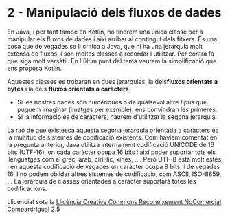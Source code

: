 # 2 - Manipulació dels fluxos de dades

En Java, i per tant també en Kotlin, no tindrem una única classe per a
manipular els fluxos de dades i així arribar al contingut dels fitxers. És una
cosa que de vegades se li critica a Java, que hi ha una jerarquia molt extensa
de fluxos, i són moltes classes a recordar i utilitzar. Per contra fa que siga
molt versàtil. En l'últim punt del tema veurem la simplificació que ens
proposa Kotlin.

Aquestes classes es trobaran en dues jerarquies, la dels**fluxos orientats a
bytes** i la dels **fluxos orientats a caràcters**.

  * Si les nostres dades són numèriques o de qualsevol altre tipus que puguem imaginar (imatges per exemple), ens convindran les primeres.
  * Si la informació és de caràcters, haurem d'utilitzar la segona jerarquia.

La raó de que existesca aquesta segona jerarquia orientada a caràcters és la
multitud de sistemes de codificació existents. Com havíem comentat en la
pregunta anterior, Java utilitza internament codificació UNICODE de 16 bits
(UTF-16), on cada caràcter ocupa 16 bits i així poder suportar tots els
llenguatges com el grec, àrab, ciríl·lic, xinès, .... Però UTF-8 està molt
estés, i en aquesta codificació de vegades un caràcter ocupa 8 bits, i de
vegades 16. I no podem oblidar altres sistemes de codificació, com ASCII,
ISO-8859, ... La jerarquia de classes orientades a caràcter suportarà totes
les codificacions.

Llicenciat sota la  [Llicència Creative Commons Reconeixement NoComercial
CompartirIgual 2.5](http://creativecommons.org/licenses/by-nc-sa/2.5/)

